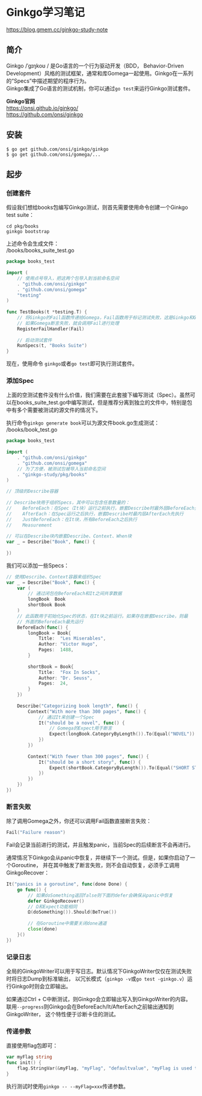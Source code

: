 # Ginkgo学习笔记

https://blog.gmem.cc/ginkgo-study-note

## 简介
Ginkgo /ˈɡɪŋkoʊ / 是Go语言的一个行为驱动开发（BDD， Behavior-Driven Development）风格的测试框架，通常和库Gomega一起使用。Ginkgo在一系列的“Specs”中描述期望的程序行为。  
Ginkgo集成了Go语言的测试机制，你可以通过`go test`来运行Ginkgo测试套件。

**Ginkgo官网**  
https://onsi.github.io/ginkgo/  
https://github.com/onsi/ginkgo

## 安装
```shell script
$ go get github.com/onsi/ginkgo/ginkgo
$ go get github.com/onsi/gomega/...
```

## 起步
### 创建套件
假设我们想给books包编写Ginkgo测试，则首先需要使用命令创建一个Ginkgo test suite：
```shell script
cd pkg/books
ginkgo bootstrap
```
上述命令会生成文件：  
/books/books_suite_test.go
```go
package books_test
 
import (
    // 使用点号导入，把这两个包导入到当前命名空间
    . "github.com/onsi/ginkgo"
    . "github.com/onsi/gomega"
    "testing"
)
 
func TestBooks(t *testing.T) {
    // 将Ginkgo的Fail函数传递给Gomega，Fail函数用于标记测试失败，这是Ginkgo和Gomega唯一的交互点
    // 如果Gomega断言失败，就会调用Fail进行处理
    RegisterFailHandler(Fail)
 
    // 启动测试套件
    RunSpecs(t, "Books Suite")
}
```
现在，使用命令 `ginkgo`或者`go test`即可执行测试套件。
### 添加Spec
上面的空测试套件没有什么价值，我们需要在此套接下编写测试（Spec）。虽然可以在books_suite_test.go中编写测试，但是推荐分离到独立的文件中，特别是包中有多个需要被测试的源文件的情况下。

执行命令`ginkgo generate book`可以为源文件book.go生成测试：  
/books/book_test.go
```go
package books_test
 
import (
    . "github.com/onsi/ginkgo"
    . "github.com/onsi/gomega"
    // 为了方便，被测试包被导入当前命名空间
    . "ginkgo-study/pkg/books"
)
 
// 顶级的Describe容器
 
// Describe块用于组织Specs，其中可以包含任意数量的：
//    BeforeEach：在Spec（It块）运行之前执行，嵌套Describe时最外层BeforeEach先执行
//    AfterEach：在Spec运行之后执行，嵌套Describe时最内层AfterEach先执行
//    JustBeforeEach：在It块，所有BeforeEach之后执行
//    Measurement
 
// 可以在Describe块内嵌套Describe、Context、When块
var _ = Describe("Book", func() {
 
})
```

我们可以添加一些Specs：
```go
// 使用Describe、Context容器来组织Spec
var _ = Describe("Book", func() {
    var (
        // 通过闭包在BeforeEach和It之间共享数据
        longBook  Book
        shortBook Book
    )
    // 此函数用于初始化Spec的状态，在It块之前运行。如果存在嵌套Describe，则最
    // 外面的BeforeEach最先运行
    BeforeEach(func() {
        longBook = Book{
            Title:  "Les Miserables",
            Author: "Victor Hugo",
            Pages:  1488,
        }
 
        shortBook = Book{
            Title:  "Fox In Socks",
            Author: "Dr. Seuss",
            Pages:  24,
        }
    })
 
    Describe("Categorizing book length", func() {
        Context("With more than 300 pages", func() {
            // 通过It来创建一个Spec
            It("should be a novel", func() {
                // Gomega的Expect用于断言
                Expect(longBook.CategoryByLength()).To(Equal("NOVEL"))
            })
        })
 
        Context("With fewer than 300 pages", func() {
            It("should be a short story", func() {
                Expect(shortBook.CategoryByLength()).To(Equal("SHORT STORY"))
            })
        })
    })
})
```

### 断言失败
除了调用Gomega之外，你还可以调用Fail函数直接断言失败：
```go
Fail("Failure reason")
```

Fail会记录当前进行的测试，并且触发panic，当前Spec的后续断言不会再进行。

通常情况下Ginkgo会从panic中恢复，并继续下一个测试。但是，如果你启动了一个Goroutine，
并在其中触发了断言失败，则不会自动恢复，必须手工调用GinkgoRecover：

```go
It("panics in a goroutine", func(done Done) {
    go func() {
        // 如果doSomething返回false则下面的defer会确保从panic中恢复
        defer GinkgoRecover()
        // Ω和Expect功能相同
        Ω(doSomething()).Should(BeTrue())
 
        // 在Goroutine中需要关闭done通道
        close(done)
    }()
})
```

### 记录日志
全局的GinkgoWriter可以用于写日志。默认情况下GinkgoWriter仅仅在测试失败时将日志Dump到标准输出，
以冗长模式（`ginkgo -v`或`go test -ginkgo.v`）运行Ginkgo时则会立即输出。

如果通过Ctrl + C中断测试，则Ginkgo会立即输出写入到GinkgoWriter的内容。
联用`--progress`则Ginkgo会在BeforeEach/It/AfterEach之前输出通知到GinkgoWriter，
这个特性便于诊断卡住的测试。

### 传递参数
直接使用flag包即可：
```go
var myFlag string
func init() {
    flag.StringVar(&myFlag, "myFlag", "defaultvalue", "myFlag is used to control my behavior")
}
```
执行测试时使用`ginkgo -- --myFlag=xxx`传递参数。